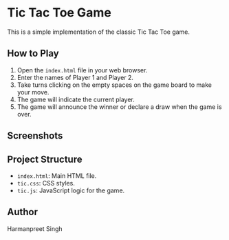 # Tic Tac Toe Game

This is a simple implementation of the classic Tic Tac Toe game.

## How to Play

1. Open the `index.html` file in your web browser.
2. Enter the names of Player 1 and Player 2.
3. Take turns clicking on the empty spaces on the game board to make your move.
4. The game will indicate the current player.
5. The game will announce the winner or declare a draw when the game is over.

## Screenshots

              
## Project Structure

- `index.html`: Main HTML file.
- `tic.css`: CSS styles.
- `tic.js`: JavaScript logic for the game.

## Author

Harmanpreet Singh




